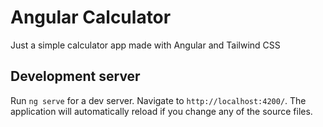 # Angular Calculator

Just a simple calculator app made with Angular and Tailwind CSS

## Development server

Run `ng serve` for a dev server. Navigate to `http://localhost:4200/`. The application will automatically reload if you change any of the source files.
